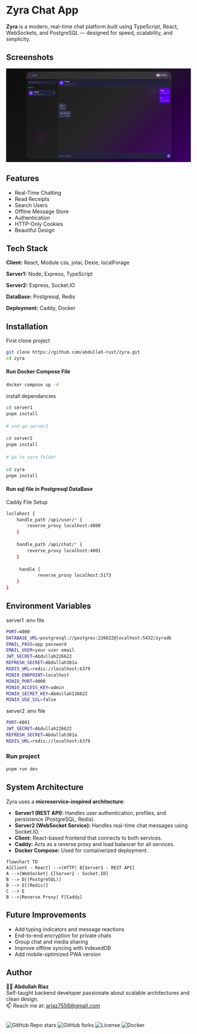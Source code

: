 # Zyra Chat App

**Zyra** is a modern, real-time chat platform built using TypeScript, React, WebSockets, and PostgreSQL — designed for speed, scalability, and simplicity.

## Screenshots

![App Screenshot](./home.png)

## Features

- Real-Time Chatting
- Read Receipts
- Search Users
- Offline Message Store
- Authentication
- HTTP-Only Cookies
- Beautiful Design

## Tech Stack

**Client:** React, Module css, jotai, Dexie, localForage

**Server1:** Node, Express, TypeScript

**Server2:** Express, Socket.IO

**DataBase:** Postgresql, Redis

**Deployment:** Caddy, Docker

## Installation

First clone project

```bash
git clone https://github.com/abdullah-rust/zyra.git
cd zyra
```

#### Run Docker Compose File

```bash
docker compose up -d
```

install dependancies

```bash
cd server1
pnpm install

# and go server2

cd server2
pnpm install

# go to zyra folder

cd zyra
pnpm install

```

#### Run sql file in Postgresql DataBase

Caddy File Setup

```bash
loclahost {
	handle_path /api/user/* {
        reverse_proxy localhost:4000
    }

    handle_path /api/chat/* {
        reverse_proxy localhost:4001
    }

     handle {
            reverse_proxy localhost:5173
    }
}

```

## Environment Variables

server1 .env file

```bash
PORT=4000
DATABASE_URL=postgresql://postgres:226622@localhost:5432/zyradb
EMAIL_PASS=app password
EMAIL_USER=your user email
JWT_SECRET=Abdullah226622
REFRESH_SECRET=Abdullah381a
REDIS_URL=redis://localhost:6379
MINIO_ENDPOINT=localhost
MINIO_PORT=9000
MINIO_ACCESS_KEY=admin
MINIO_SECRET_KEY=Abdullah226622
MINIO_USE_SSL=false
```

server2 .env file

```bash
PORT=4001
JWT_SECRET=Abdullah226622
REFRESH_SECRET=Abdullah381a
REDIS_URL=redis://localhost:6379
```

### Run project

```bash
pnpm run dev
```

##

## System Architecture

Zyra uses a **microservice-inspired architecture**:

- **Server1 (REST API):** Handles user authentication, profiles, and persistence (PostgreSQL, Redis).
- **Server2 (WebSocket Service):** Handles real-time chat messages using Socket.IO.
- **Client:** React-based frontend that connects to both services.
- **Caddy:** Acts as a reverse proxy and load balancer for all services.
- **Docker Compose:** Used for containerized deployment.

```mermaid
flowchart TD
A[Client - React] -->|HTTP| B[Server1 - REST API]
A -->|WebSocket| C[Server2 - Socket.IO]
B --> D[(PostgreSQL)]
B --> E[(Redis)]
C --> E
B -->|Reverse Proxy| F[Caddy]
```

## Future Improvements

- Add typing indicators and message reactions
- End-to-end encryption for private chats
- Group chat and media sharing
- Improve offline syncing with IndexedDB
- Add mobile-optimized PWA version

## Author

👨‍💻 **Abdullah Riaz**  
Self-taught backend developer passionate about scalable architectures and clean design.  
📫 Reach me at: [ariaz7556@gmail.com](mailto:ariaz7556@gmail.com)

##

![GitHub Repo stars](https://img.shields.io/github/stars/abdullah-rust/zyra?style=flat)
![GitHub forks](https://img.shields.io/github/forks/abdullah-rust/zyra)
![License](https://img.shields.io/github/license/abdullah-rust/zyra)
![Docker](https://img.shields.io/badge/Docker-Ready-blue)
